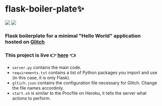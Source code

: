 # flask-boiler-plate✨
![](https://img.shields.io/github/license/nandiniproothi/flask-boiler-plate?color=228b22)
![](https://img.shields.io/github/stars/nandiniproothi/flask-boiler-plate)
### Flask boilerplate for a minimal "Hello World" application hosted on [Glitch](www.glitch.com)

### This project is live 👉 [here](https://flask-boiler-plate.glitch.me) 👈

- `server.py` contains the main code.
- `requirements.txt` contains a list of Python packages you import and use (in this case, it is only Flask).
- `gltich.json` contains the configuration file necessary for Glitch. Change the file names accordinly.
- `start.sh` is similar to the Procfile on Heroku, it tells the server what actions to perform.


